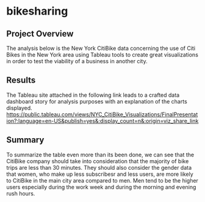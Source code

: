 # bikesharing
## Project Overview
The analysis below is the New York CitiBike data concerning the use of Citi Bikes in the New York area using Tableau tools to create great visualizations in order to test the viability of a business in another city.
## Results
The Tableau site attached in the following link leads to a crafted data dashboard story for analysis purposes with an explanation of the charts displayed.
https://public.tableau.com/views/NYC_CitiBike_Visualizations/FinalPresentation?:language=en-US&publish=yes&:display_count=n&:origin=viz_share_link

## Summary
To summarize the table even more than its been done, we can see that the CitiBike company should take into consideration that the majority of bike trips are less than 30 minutes. They should also consider the gender data that women, who make up less subscribesr and less users, are more likely to CitiBike in the main city area compared to men. Men tend to be the higher users especially during the work week and during the morning and evening rush hours. 
